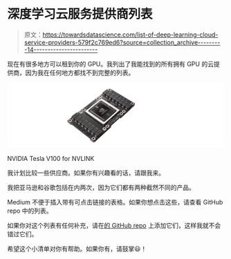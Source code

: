 # 深度学习云服务提供商列表

> 原文：<https://towardsdatascience.com/list-of-deep-learning-cloud-service-providers-579f2c769ed6?source=collection_archive---------14----------------------->

现在有很多地方可以租到你的 GPU。我列出了我能找到的所有拥有 GPU 的云提供商，因为我在任何地方都找不到完整的列表。

![](img/07b637c8f965517740fefc4bae8f6017.png)

NVIDIA Tesla V100 for NVLINK

我计划比较一些供应商。如果你有兴趣看的话，请跟我来。

我把亚马逊和谷歌包括在内两次，因为它们都有两种截然不同的产品。

Medium 不便于插入带有可点击链接的表格。如果你想点击这些，请查看 GitHub repo 中的列表。

如果你对这个列表有任何补充，请在[的 GitHub repo](https://github.com/discdiver/deep-learning-cloud-providers) 上添加它们，这样我就不会错过它们。

希望这个小清单对你有帮助。如果你有，请鼓掌😃！